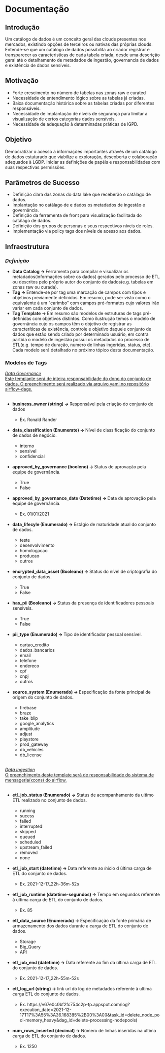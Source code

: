 # Documentação

## Introdução
<p>Um catálogo de dados é um conceito geral das clouds presentes nos mercados, existindo opções de terceiros ou nativas das próprias clouds. Entende-se que um catálogo de dados possibilita ao criador registrar e transparecer as caracteristicas de cada tabela criada, desde uma descrição geral até o detalhamento de metadados de ingestão, governancia de dados e existência de dados sensíveis.</p>

## Motivação
 <ul>
    <li>Forte crescimento no número de tabelas nas zonas raw e curated</li>
    <li>Necessidade de entendimento lógico sobre as tabelas já criadas.</li>
    <li>Baixa documentação histórica sobre as tabelas criadas por diferentes responsáveis.</li>
    <li>Necessidade de implantação de níveis de segurança para limitar a visualização de certos categorias dados sensíveis.</li>
    <li>Necessidade de adequação à determinadas práticas de lGPD.</li>
</ul>

## Objetivo

<p>Democratizar o acesso a informações importantes através de um catálogo de dados estuturado que viabilize a exploração, descoberta e colaboração adequados à LGDP. Iniciar as definições de papéis e responsabilidades com suas respectivas permissões.</p>

## Parâmetros de Sucesso
<ul>
    <li>Definição clara das zonas do data lake que receberão o catálago de dados.</li>
    <li>Implantação no catálago de e dados os metadados de ingestão e governância.</li>
    <li>Definição da ferramenta de front para visualização facilitada do catálago de dados.</li>
    <li>Definição dos grupos de personas e seus respectivos níveis de roles.</li>
    <li>Implementação via policy tags dos níveis de acesso aos dados.</li>
</ul>

## Infraestrutura
### <i>Definição</i>
  <ul>
    <li><b>Data Catalog -> </b> Ferramenta para compilar e visualizar os metadados(informações sobre os dados) gerados pelo processo de ETL ou descritos pelo próprio autor do conjunto de dados(e.g. tabelas em zonas raw ou curada).</li>
    <li><b>Tag -> </b> Entende-se por tag uma marcação de campos com tipos e objetivos previamente definidos. Em resumo, pode ser visto como o equivalente à um "carimbo" com campos pré-formatos cujo valores irão variar em cada conjunto de dados.</li>
    <li><b>Tag Template -> </b> Em resumo são modelos de estruturas de tags pré-definidas com objetivos distintos. Como ilustrução temos o modelo de governância cujo os campos têm o objetivo de registrar as caracteríticas de existência, controle e objetivo daquele conjunto de dados que estão sendo criado por determinado usuário, em contra partida o modelo de ingestão possui os metadados do processo de ETL(e.g. tempo de duração, numero de linhas ingeridas, status, etc). Cada modelo será detalhado no próximo tópico desta documentação.</li>
 </ul>

### Modelos de Tags
<u><i>Data Governance</i></u>
<br><u>Este templante será de inteira responsabilidade do dono do conjunto de dados. O preenchimento será realizado via arquivo yaml no repositório airflow-dags. </u> 
<ul>
    <br>
    <li>
        <b>business_owner (string) -> </b> Responsável pela criação do conjunto de dados
        <ul>
            <br>
            <li>Ex. Ronald Rander</li>
            </br>
        </ul>
    </li>
    <li>
        <b>data_classification (Enumerate) -> </b> Nível de classificação do conjunto de dados de negócio.
        <ul>
            <br>
            <li>interno</li>
            <li>sensivel</li>
            <li>confidencial</li>
            <br>
        </ul>
    </li>
    <li>
        <b>approved_by_governance (booleno) -> </b> Status de aprovação pela equipe de governância.
        <ul>
            <br>
            <li>True</li>
            <li>False</li>
            <br>
        </ul>
    </li>
    <li>
        <b>approved_by_governance_date (Datetime) -> </b>Data de aprovação pela equipe de governância.
        <ul>
            <br>
            <li>Ex. 01/01/2021</li>
            <br>
        </ul>
    </li>
    <li>
        <b>data_lifecyle (Enumerado) -> </b>Estágio de maturidade atual do conjunto de dados.
        <ul>
            <br>
            <li>teste</li>     
            <li>desenvolvimento</li>
            <li>homologacao</li>
            <li>producao</li>
            <li>outros</li>
            <br>
        </ul>
    </li>
    <li>
        <b>encrypted_data_asset (Booleano) -> </b> Status do nível de criptografia do conjunto de dados.
        <ul>
            <br>
            <li>True</li>
            <li>False</li>
            <br>
        </ul>
    </li>
    <li>
        <b>has_pii (Booleano) -> </b> Status da presença de identificadores pessoais sensíveis.
        <ul>
            <br>
            <li>True</li>
            <li>False</li>
            <br>
        </ul>
    </li>
    <li>
        <b>pii_type (Enumerado) -> </b> Tipo de identificador pessoal sensível.
        <ul>
            <br>
            <li>cartao_credito</li>
            <li>dados_bancarios</li>
            <li>email</li>
            <li>telefone</li>
            <li>endereco</li>
            <li>cpf</li>
            <li>cnpj</li>
            <li>outros</li>
            <br>
        </ul>
    </li>
    <li>
        <b>source_system (Enumerado) -> </b>Especificação da fonte  principal de origem do conjunto de dados. 
        <ul>
            <br>
            <li>firebase</li>     
            <li>braze</li>           
            <li>take_blip</li>
            <li>google_analytics</li>
            <li>amplitude</li>
            <li>adjust</li>
            <li>playstore</li>
            <li>prod_gateway</li>
            <li>db_vehicles</li>
            <li>db_license</li>
            <br>
        </ul>
    </li>
</ul>
<u><i>Data Ingestion</i></u>
<br><u>O preenchimento deste template será de responsabilidade do sistema de mensageria(xcons) do airflow.</u>
<ul>
    <br>
    <li>
        <b>etl_job_status (Enumerado) -> </b>Status de acompanhamento da ultimo ETL realizado no conjunto de dados.
        <ul>
            <br>
            <li>running</li>     
            <li>sucess</li>           
            <li>failed</li>
            <li>interrupted</li>
            <li>skipped</li>
            <li>queued</li>
            <li>scheduled</li>
            <li>upstream_failed</li>
            <li>removed</li>
            <li>none</li>
            <br>
        </ul>
    </li>
    <li>
        <b>etl_job_start (datetime) -> </b>Data referente ao ínicio d última carga de ETL do conjunto de dados.
        <ul>
            <br>
            <li>Ex. 2021-12-17_22h-36m-52s</li>     
            <br>
        </ul>
    </li>
    <li>
        <b>etl_job_runtime (datetime-segundos) -> </b>Tempo em segundos referente à ultima carga de ETL do conjunto de dados.
        <ul>
            <br>
            <li>Ex. 85</li>     
            <br>
        </ul>
    </li>
    <li>
        <b>etl_data_source (Enumerado) -> </b>Especificação da fonte primária de armazenamento dos dados durante a carga de ETL do conjunto de dados.
        <ul>
            <br>
            <li>Storage</li>     
            <li>Big_Query</li>           
            <li>API</li>
            <br>
        </ul>
    </li>
    <li>
        <b>etl_job_end (datetime) -> </b>Data referente ao fim da última carga de ETL do conjunto de dados.
        <ul>
            <br>
            <li>Ex. 2021-12-17_22h-55m-52s</li>     
            <br>
        </ul>
    </li>
    <li>
        <b>etl_log_url (string) -> </b>link url do log de metadados referente à ultima carga ETL do conjunto de dados.
        <ul>
            <br>
            <li>Ex. https://v67e0c0bf2fc754c2p-tp.appspot.com/log?execution_date=2021-12-17T17%3A55%3A36.168385%2B00%3A00&task_id=delete_node_pool-memory_heavy&dag_id=delete-processing-nodepools)</li>     
            <br>
        </ul>
    </li>
    <li>
        <b>num_rows_inserted (decimal) -> </b>Número de linhas inseridas na ultima carga de ETL do conjunto de dados.
        <ul>
            <br>
            <li>Ex. 1250</li>     
            <br>
        </ul>
    </li>
</ul>